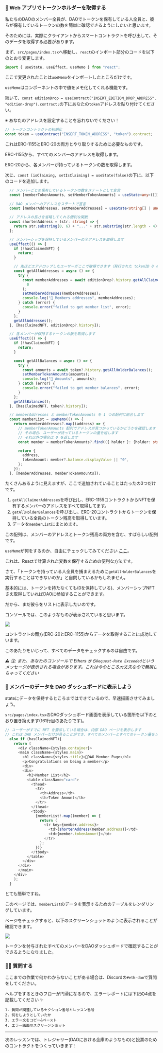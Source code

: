 ### 🥺 Web アプリでトークンホルダーを取得する

私たちのDAOのメンバー全員が、DAOでトークンを保有している人全員と、彼らが保有しているトークンの数を簡単に確認できるようにしたいと思います。

そのためには、実際にクライアントからスマートコントラクトを呼び出して、そのデータを取得する必要があります。

まず、`src/pages/index.tsx`へ移動し、`react`のインポート部分のコードを以下のとおり変更します。

```typescript
import { useState, useEffect, useMemo } from "react";
```

ここで変更されたことは`useMemo`をインポートしたところだけです。

`useMemo`はコンポーネントの中で値をメモ化してくれる機能です。

続いて、`const editionDrop = useContract("INSERT_EDITION_DROP_ADDRESS", "edition-drop").contract;`の下にあなたの`token`アドレスを貼り付けてください。

※ あなたのアドレスを設定することを忘れないでください！

```typescript
// トークンコントラクトの初期化
const token = useContract("INSERT_TOKEN_ADDRESS", "token").contract;
```

これはERC-1155とERC-20の両方とやり取りするために必要なものです。

ERC-1155から、すべてのメンバーのアドレスを取得します。

ERC-20から、各メンバーが持っているトークンの数を取得します。

次に、`const [isClaiming, setIsClaiming] = useState(false)`の下に、以下のコードを追加します。

```typescript
  // メンバーごとの保有しているトークンの数をステートとして宣言
  const [memberTokenAmounts, setMemberTokenAmounts] = useState<any>([]);
  
  // DAO メンバーのアドレスをステートで宣言
  const [memberAddresses, setMemberAddresses] = useState<string[] | undefined>([]);

  // アドレスの長さを省略してくれる便利な関数
  const shortenAddress = (str: string) => {
    return str.substring(0, 6) + "..." + str.substring(str.length - 4);
  };

  // メンバーシップを保持しているメンバーの全アドレスを取得します
  useEffect(() => {
    if (!hasClaimedNFT) {
      return;
    }

    // 先ほどエアドロップしたユーザーがここで取得できます（発行された tokenID 0 のメンバーシップ NFT）
    const getAllAddresses = async () => {
      try {
        const memberAddresses = await editionDrop?.history.getAllClaimerAddresses(
          0
        );
        setMemberAddresses(memberAddresses);
        console.log("🚀 Members addresses", memberAddresses);
      } catch (error) {
        console.error("failed to get member list", error);
      }
    };
    getAllAddresses();
  }, [hasClaimedNFT, editionDrop?.history]);

  // 各メンバーが保持するトークンの数を取得します
  useEffect(() => {
    if (!hasClaimedNFT) {
      return;
    }

    const getAllBalances = async () => {
      try {
        const amounts = await token?.history.getAllHolderBalances();
        setMemberTokenAmounts(amounts);
        console.log("👜 Amounts", amounts);
      } catch (error) {
        console.error("failed to get member balances", error);
      }
    };
    getAllBalances();
  }, [hasClaimedNFT, token?.history]);

  // memberAddresses と memberTokenAmounts を 1 つの配列に結合します
  const memberList = useMemo(() => {
    return memberAddresses?.map((address) => {
      // memberTokenAmounts 配列でアドレスが見つかっているかどうかを確認します
      // その場合、ユーザーが持っているトークンの量を返します
      // それ以外の場合は 0 を返します
      const member = memberTokenAmounts?.find(({ holder }: {holder: string}) => holder === address);

      return {
        address,
        tokenAmount: member?.balance.displayValue || "0",
      };
    });
  }, [memberAddresses, memberTokenAmounts]);
```

たくさんあるように見えますが、ここで追加されていることはたったの3つだけです。

1. `getAllClaimerAddresses`を呼び出し、ERC-1155コントラクトからNFTを保有するメンバーのアドレスをすべて取得してます。
2. `getAllHolderBalances`を呼び出し、ERC-20コントラクトからトークンを保持している全員のトークン残高を取得しています。
3. データを`memberList`にまとめます。

この配列は、メンバーのアドレスとトークン残高の両方を含む、すばらしい配列です。

`useMemo`が何をするのか、自由にチェックしてみてください [ここ](https://reactjs.org/docs/hooks-reference.html#usememo)。

これは、Reactで計算された変数を保存するための便利な方法です。

さて、「トークンを持っている人全員を捕まえるために`getAllHolderBalances`を実行することはできないのか」と自問しているかもしれません。

基本的には、トークンを持たなくても(0を保持している)、メンバーシップNFTさえ取得していればDAOに参加することができます。

だから、まだ彼らをリストに表示したいのです。

コンソールでは、このようなものが表示されていると思います。

![](/public/images/ETH-DAO/section-3/3_2_1.png)

コントラクトの両方(ERC-20とERC-1155)からデータを取得することに成功しています。

このあたりをいじって、すべてのデータをチェックするのは自由です。

_⚠️ 注: また、あなたのコンソールで Ethers から`Request-Rate Exceeded`というメッセージが表示される場合があります。これは今のところ大丈夫なので無視しちゃってください_


### 🤯 メンバーのデータを DAO ダッシュボードに表示しよう

stateにデータを保持するところまではできているので、早速描画させてみましょう。

`src/pages/index.tsx`のDAOダッシュボード画面を表示している箇所を以下のとおり置き換えます(161行目のあたりです)。

```typescript
// ユーザーがすでに NFT を要求している場合は、内部 DAO ページを表示します
// これは DAO メンバーだけが見ることができ、すべてのメンバーとすべてのトークン量をレンダリングします
  else if (hasClaimedNFT){
    return (
      <div className={styles.container}>
      <main className={styles.main}>
        <h1 className={styles.title}>🍪DAO Member Page</h1>
        <p>Congratulations on being a member</p>
        <div>
        <div>
          <h2>Member List</h2>
          <table className="card">
            <thead>
              <tr>
                <th>Address</th>
                <th>Token Amount</th>
              </tr>
            </thead>
            <tbody>
              {memberList!.map((member) => {
                return (
                  <tr key={member.address}>
                    <td>{shortenAddress(member.address)}</td>
                    <td>{member.tokenAmount}</td>
                  </tr>
                );
              })}
            </tbody>
          </table>
        </div>
      </div>
      </main>
    </div>
    );
  }
```

とても簡単ですね。

このページでは、`memberList`のデータを表示するためのテーブルをレンダリングしています。

ページをチェックすると、以下のスクリーンショットのように表示されることが確認できます。

![](/public/images/ETH-DAO/section-3/3_2_2.png)

トークンを付与されたすべてのメンバーをDAOダッシュボードで確認することができるようになりました。


### 🙋‍♂️ 質問する

ここまでの作業で何かわからないことがある場合は、Discordの`#eth-dao`で質問をしてください。

ヘルプをするときのフローが円滑になるので、エラーレポートには下記の4点を記載してください ✨

```
1. 質問が関連しているセクション番号とレッスン番号
2. 何をしようとしていたか
3. エラー文をコピー&ペースト
4. エラー画面のスクリーンショット
```

---

次のレッスンでは、トレジャリー(DAOにおける金庫のようなもの)と投票のためのコントラクトをつくっていきます！
